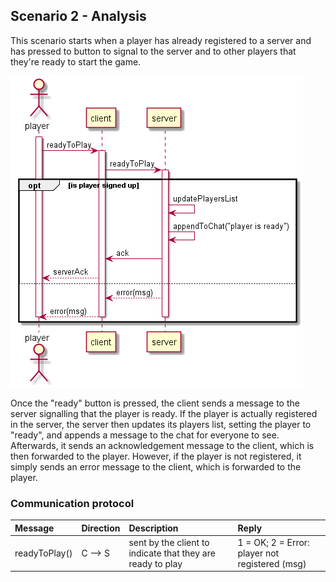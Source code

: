 ## Scenario 2 - Analysis
This scenario starts when a player has already registered to a server and has pressed to button to signal to the server and to other players that they're ready to start the game.

![Swim lane diagram](scenario2.png)

Once the "ready" button is pressed, the client sends a message to the server signalling that the player is ready. If the player is actually registered in the server, the server then updates its players list, setting the player to "ready", and appends a message to the chat for everyone to see. Afterwards, it sends an acknowledgement message to the client, which is then forwarded to the player.
However, if the player is not registered, it simply sends an error message to the client, which is forwarded to the player.

### Communication protocol

| Message | Direction | Description | Reply
| :------------- | :------------- | :------------- | :------------- |
| readyToPlay() | C --> S | sent by the client to indicate that they are ready to play | 1 = OK; 2 = Error: player not registered (msg) |

